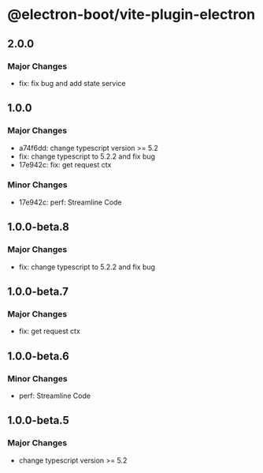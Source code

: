# @electron-boot/vite-plugin-electron

## 2.0.0

### Major Changes

- fix: fix bug and add state service

## 1.0.0

### Major Changes

- a74f6dd: change typescript version >= 5.2
- fix: change typescript to 5.2.2 and fix bug
- 17e942c: fix: get request ctx

### Minor Changes

- 17e942c: perf: Streamline Code

## 1.0.0-beta.8

### Major Changes

- fix: change typescript to 5.2.2 and fix bug

## 1.0.0-beta.7

### Major Changes

- fix: get request ctx

## 1.0.0-beta.6

### Minor Changes

- perf: Streamline Code

## 1.0.0-beta.5

### Major Changes

- change typescript version >= 5.2
